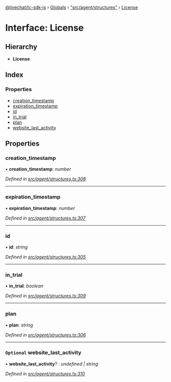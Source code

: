 [@livechat/lc-sdk-js](../README.md) › [Globals](../globals.md) › ["src/agent/structures"](../modules/_src_agent_structures_.md) › [License](_src_agent_structures_.license.md)

# Interface: License

## Hierarchy

* **License**

## Index

### Properties

* [creation_timestamp](_src_agent_structures_.license.md#creation_timestamp)
* [expiration_timestamp](_src_agent_structures_.license.md#expiration_timestamp)
* [id](_src_agent_structures_.license.md#id)
* [in_trial](_src_agent_structures_.license.md#in_trial)
* [plan](_src_agent_structures_.license.md#plan)
* [website_last_activity](_src_agent_structures_.license.md#optional-website_last_activity)

## Properties

###  creation_timestamp

• **creation_timestamp**: *number*

*Defined in [src/agent/structures.ts:308](https://github.com/livechat/lc-sdk-js/blob/04572ce/src/agent/structures.ts#L308)*

___

###  expiration_timestamp

• **expiration_timestamp**: *number*

*Defined in [src/agent/structures.ts:307](https://github.com/livechat/lc-sdk-js/blob/04572ce/src/agent/structures.ts#L307)*

___

###  id

• **id**: *string*

*Defined in [src/agent/structures.ts:305](https://github.com/livechat/lc-sdk-js/blob/04572ce/src/agent/structures.ts#L305)*

___

###  in_trial

• **in_trial**: *boolean*

*Defined in [src/agent/structures.ts:309](https://github.com/livechat/lc-sdk-js/blob/04572ce/src/agent/structures.ts#L309)*

___

###  plan

• **plan**: *string*

*Defined in [src/agent/structures.ts:306](https://github.com/livechat/lc-sdk-js/blob/04572ce/src/agent/structures.ts#L306)*

___

### `Optional` website_last_activity

• **website_last_activity**? : *undefined | string*

*Defined in [src/agent/structures.ts:310](https://github.com/livechat/lc-sdk-js/blob/04572ce/src/agent/structures.ts#L310)*
